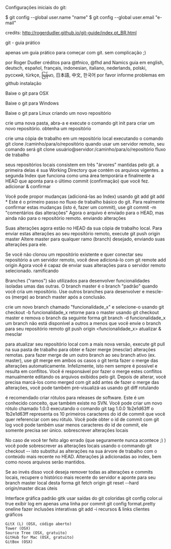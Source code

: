 Configurações iniciais do git:

$ git config --global user.name "name"
$ git config --global user.email "e-mail"

credits: http://rogerdudler.github.io/git-guide/index.pt_BR.html


git - guia prático

apenas um guia prático para começar com git. sem complicação ;)

por Roger Dudler
créditos para @tfnico, @fhd and Namics
guia em english, deutsch, español, français, indonesian, italiano, nederlands, polski, русский, türkçe,
မြန်မာ, 日本語, 中文, 한국어
por favor informe problemas em github
instalação

Baixe o git para OSX

Baixe o git para Windows

Baixe o git para Linux
criando um novo repositório

crie uma nova pasta, abra-a e execute o comando
git init
para criar um novo repositório.
obtenha um repositório

crie uma cópia de trabalho em um repositório local executando o comando
git clone /caminho/para/o/repositório
quando usar um servidor remoto, seu comando será
git clone usuário@servidor:/caminho/para/o/repositório
fluxo de trabalho

seus repositórios locais consistem em três "árvores" mantidas pelo git. a primeira delas é sua Working Directory que contém os arquivos vigentes. a segunda Index que funciona como uma área temporária e finalmente a HEAD que aponta para o último commit (confirmação) que você fez.
adicionar & confirmar

Você pode propor mudanças (adicioná-las ao Index) usando
git add <arquivo>
git add *
Este é o primeiro passo no fluxo de trabalho básico do git. Para realmente confirmar estas mudanças (isto é, fazer um commit), use
git commit -m "comentários das alterações"
Agora o arquivo é enviado para o HEAD, mas ainda não para o repositório remoto.
enviando alterações

Suas alterações agora estão no HEAD da sua cópia de trabalho local. Para enviar estas alterações ao seu repositório remoto, execute
git push origin master
Altere master para qualquer ramo (branch) desejado, enviando suas alterações para ele.

Se você não clonou um repositório existente e quer conectar seu repositório a um servidor remoto, você deve adicioná-lo com
git remote add origin <servidor>
Agora você é capaz de enviar suas alterações para o servidor remoto selecionado.
ramificando

Branches ("ramos") são utilizados para desenvolver funcionalidades isoladas umas das outras. O branch master é o branch "padrão" quando você cria um repositório. Use outros branches para desenvolver e mescle-os (merge) ao branch master após a conclusão.

crie um novo branch chamado "funcionalidade_x" e selecione-o usando
git checkout -b funcionalidade_x
retorne para o master usando
git checkout master
e remova o branch da seguinte forma
git branch -d funcionalidade_x
um branch não está disponível a outros a menos que você envie o branch para seu repositório remoto
git push origin <funcionalidade_x>
atualizar & mesclar

para atualizar seu repositório local com a mais nova versão, execute
git pull
na sua pasta de trabalho para obter e fazer merge (mesclar) alterações remotas.
para fazer merge de um outro branch ao seu branch ativo (ex. master), use
git merge <branch>
em ambos os casos o git tenta fazer o merge das alterações automaticamente. Infelizmente, isto nem sempre é possível e resulta em conflitos. Você é responsável por fazer o merge estes conflitos manualmente editando os arquivos exibidos pelo git. Depois de alterar, você precisa marcá-los como merged com
git add <arquivo>
antes de fazer o merge das alterações, você pode também pré-visualizá-as usando
git diff <branch origem> <branch destino>
rotulando

é recomendado criar rótulos para releases de software. Este é um conhecido conceito, que também existe no SVN. Você pode criar um novo rótulo chamado 1.0.0 executando o comando
git tag 1.0.0 1b2e1d63ff
o 1b2e1d63ff representa os 10 primeiros caracteres do id de commit que você quer referenciar com seu rótulo. Você pode obter o id de commit com
git log
você pode também usar menos caracteres do id de commit, ele somente precisa ser único.
sobrescrever alterações locais

No caso de você ter feito algo errado (que seguramente nunca acontece ;) ) você pode sobrescrever as alterações locais usando o commando
git checkout -- <arquivo>
isto substitui as alterações na sua árvore de trabalho com o conteúdo mais recente no HEAD. Alterações já adicionadas ao index, bem como novos arquivos serão mantidos.

Se ao invés disso você deseja remover todas as alterações e commits locais, recupere o histórico mais recente do servidor e aponte para seu branch master local desta forma
git fetch origin
git reset --hard origin/master
dicas úteis

Interface gráfica padrão
gitk
usar saídas do git coloridas
git config color.ui true
exibir log em apenas uma linha por commit
git config format.pretty oneline
fazer inclusões interativas
git add -i
recursos & links
clientes gráficos

    GitX (L) (OSX, código aberto)
    Tower (OSX)
    Source Tree (OSX, gratuito)
    GitHub for Mac (OSX, gratuito)
    GitBox (OSX)

